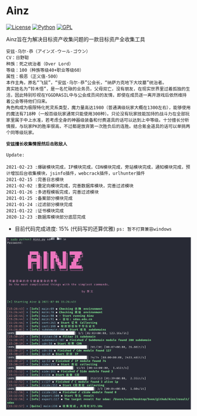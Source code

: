 # Ainz

[![License](https://img.shields.io/badge/Blog-sv3nbeast-green)](https://svenbeast.com)
[![Python](https://img.shields.io/badge/Python-3.8-blue)](https://github.com/sv3nbeast/Ainz)
[![GPL](https://img.shields.io/badge/License-GPL--3.0-red)](https://github.com/sv3nbeast/Ainz/blob/main/LICENSE)

Ainz旨在为解决目标资产收集问题的一款目标资产全收集工具

```
安兹·乌尔·恭（アインズ·ウール·ゴウン）
CV：日野聪
种族：死之统治者（Over Lord）
等级：100（种族等级40+职业等级60）
属性：极恶（正义值-500）
本作主角，原名“飞鼠”，“安兹·乌尔·恭”公会长，“纳萨力克地下大坟墓”统治者。
真实姓名为“铃木悟”，是一名忙碌的业务员，父母双亡，没有朋友，在现实世界里过着孤独的生活，因此特别珍视在YGGDRASIL中与公会成员间的友情，即使在成员逐一离开游戏后依然维持着公会等待他们归来。
角色构成为极限特化死灵系类型，魔力量高达1980（普通满级玩家大概在1300左右），能够使用的魔法有718种（一般百级玩家通常只能使用300种）。只论没有玩家技能加持的战斗力在全部玩家里属于中上水准，若考虑全身的神器级装备和付费道具的话可以达到上中等级。十分擅长分析情报，与玩家PK的胜率很高，不过都是放弃第一次胜负后的连胜。结合氪金道具的话可以单挑两个同等级玩家。
```
<code>**安兹擅长收集情报然后击败敌人**</code>


```
Update:

2021·02·23 :爆破模块完成，IP模块完成，CDN模块完成，旁站模块完成，通知模块完成，预计增加后台收集模块，jsinfo插件，webcrack插件，urlhunter插件
2021·02·15 :完善日志模块
2021·02·02 :重定向模块完成，完善数据库模块，完善过滤模块
2021·01·26 :多进程模板完成，完善过滤模块
2021·01·25 :备案部分模块完成
2021·01·24 :过滤部分模块完成
2021·01·22 :证书模块完成
2020·12·23 :数据库模块部分底层完成
```


* 目前代码完成进度: 15%     (代码写的还算优雅)
`ps: 暂不打算兼容windows`

![](./Interface.png)
